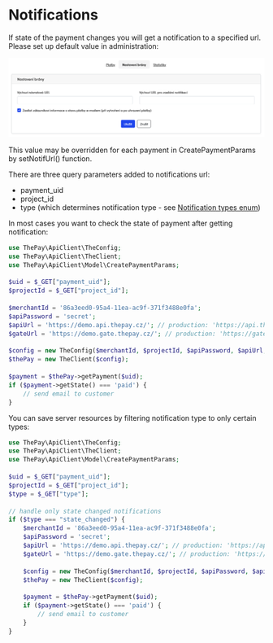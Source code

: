 # Notifications

If state of the payment changes you will get a notification to a specified url. Please set up default value in administration:

![settings](img/settings.png)

This value may be overridden for each payment in CreatePaymentParams by setNotifUrl() function.

There are three query parameters added to notifications url:

* payment_uid
* project_id
* type (which determines notification type - see [Notification types enum](https://thepay.docs.apiary.io/#introduction/enums/notification-types))

In most cases you want to check the state of payment after getting notification:

```php
use ThePay\ApiClient\TheConfig;
use ThePay\ApiClient\TheClient;
use ThePay\ApiClient\Model\CreatePaymentParams;

$uid = $_GET["payment_uid"];
$projectId = $_GET["project_id"];

$merchantId = '86a3eed0-95a4-11ea-ac9f-371f3488e0fa';
$apiPassword = 'secret';
$apiUrl = 'https://demo.api.thepay.cz/'; // production: 'https://api.thepay.cz/'
$gateUrl = 'https://demo.gate.thepay.cz/'; // production: 'https://gate.thepay.cz/'

$config = new TheConfig($merchantId, $projectId, $apiPassword, $apiUrl, $gateUrl);
$thePay = new TheClient($config);

$payment = $thePay->getPayment($uid);
if ($payment->getState() === 'paid') {
    // send email to customer
}
```

You can save server resources by filtering notification type to only certain types:

```php
use ThePay\ApiClient\TheConfig;
use ThePay\ApiClient\TheClient;
use ThePay\ApiClient\Model\CreatePaymentParams;

$uid = $_GET["payment_uid"];
$projectId = $_GET["project_id"];
$type = $_GET["type"];

// handle only state changed notifications
if ($type === "state_changed") {
    $merchantId = '86a3eed0-95a4-11ea-ac9f-371f3488e0fa';
    $apiPassword = 'secret';
    $apiUrl = 'https://demo.api.thepay.cz/'; // production: 'https://api.thepay.cz/'
    $gateUrl = 'https://demo.gate.thepay.cz/'; // production: 'https://gate.thepay.cz/'

    $config = new TheConfig($merchantId, $projectId, $apiPassword, $apiUrl, $gateUrl);
    $thePay = new TheClient($config);

    $payment = $thePay->getPayment($uid);
    if ($payment->getState() === 'paid') {
        // send email to customer
    }
}
```
